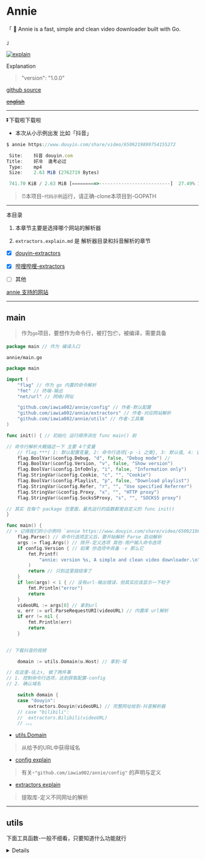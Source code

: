 # Annie

「 👾 Annie is a fast, simple and clean video downloader built with Go.

 」

[![explain](http://llever.com/explain.svg)](https://github.com/chinanf-boy/Source-Explain)
    
Explanation

> "version": "1.0.0"

[github source](https://github.com/iawia002/annie)

~~[english](./README.en.md)~~

---

⏬下载啦下载啦

- 本次从小示例出发 比如「抖音」

``` js
$ annie https://www.douyin.com/share/video/6509219899754155272

 Site:    抖音 douyin.com
Title:    好冷  逢考必过
 Type:    mp4
 Size:    2.63 MiB (2762719 Bytes)

 741.70 KiB / 2.63 MiB [=========>--------------------------]  27.49% 1.98 MiB/s
```

> ⏰本项目-`代码示例`运行，请正确-clone本项目到-GOPATH

---

本目录

1. 本章节主要是选择哪个网站的解析器

2. `extractors.explain.md` 是 解析器目录和抖音解析的章节

- [x] [douyin-extractors](#1-extractors-douyin)

- [x] [哔哩哔哩-extractors](./bilibili.extractors.md)

- [ ] 其他

[annie 支持的网站](https://github.com/iawia002/annie#supported-sites)


---

## main

> 作为`go`项目，要想作为命令行，被打包📦，被编译，需要具备

``` go
package main // 作为 编译入口
```

`annie/main.go`

``` go
package main

import (
	"flag" // 作为 go 内置的命令解析
	"fmt" // 终端-输出
	"net/url" // 网络/网址

	"github.com/iawia002/annie/config" // 作者-默认配置
	"github.com/iawia002/annie/extractors" // 作者-对应网站解析
	"github.com/iawia002/annie/utils" // 作者-工具集
)

func init() { // 初始化 运行顺序派在 func main() 前

// 命令行解析大概描述一下 主要 4个变量
    // flag.***( 1: 默认配置变量, 2: 命令行选项{-p -i 之类}, 3: 默认值, 4: 说明描述 )
	flag.BoolVar(&config.Debug, "d", false, "Debug mode") // 
	flag.BoolVar(&config.Version, "v", false, "Show version")
	flag.BoolVar(&config.InfoOnly, "i", false, "Information only")
	flag.StringVar(&config.Cookie, "c", "", "Cookie")
	flag.BoolVar(&config.Playlist, "p", false, "Download playlist")
	flag.StringVar(&config.Refer, "r", "", "Use specified Referrer")
	flag.StringVar(&config.Proxy, "x", "", "HTTP proxy")
    flag.StringVar(&config.Socks5Proxy, "s", "", "SOCKS5 proxy")

// 其实 在每个 package 包里面，最先运行的函数都是自定义的 func init()
}

func main() {
// > 记得我们的小示例吗 `annie https://www.douyin.com/share/video/6509219899754155272` 
	flag.Parse() // 命令行选项定义后，要开始解析 Parse 启动解析
	args := flag.Args() // 除开-定义选项 其他-用户输入命令选项
	if config.Version { // 如果 你选项中具备 -v 那么它
		fmt.Printf(
			"annie: version %s, A simple and clean video downloader.\n", config.VERSION,
		)
		return // 只到这里就结束了
	}
	if len(args) < 1 { // 没有url-输出错误，但其实应该显示一下粒子
		fmt.Println("error")
		return
	}
	videoURL := args[0] // 拿到url
	u, err := url.ParseRequestURI(videoURL) // 内置库 url解析
	if err != nil {
		fmt.Println(err)
		return
    }
    

// 下载抖音的视频

    domain := utils.Domain(u.Host) // 拿到-域

// 在这里-往上⬆️, 做了两件事
// 1. 控制命令行选项，达到获取配置-config
// 2. 确认域名

	switch domain {
	case "douyin":
		extractors.Douyin(videoURL) // 完整网址给到-抖音解析器
	// case "bilibili":
	// 	extractors.Bilibili(videoURL)
    // 。。。

```

- [utils.Domain](#domain)

> 从给予的URL中获得域名

- [config explain ](./config.explain.md)

> 有关-`"github.com/iawia002/annie/config"` 的声明与定义

- [extractors explain ](./extractors.explain.md)

> 提取库-定义不同网址的解析

---

## utils

下面工具函数-一般不细看，只要知道什么功能就行

<details>


``` go
package utils

import (
	"crypto/md5"
	"fmt"
	"net/url"
	"os"
	"regexp"
	"runtime"
	"strings"

	"github.com/iawia002/annie/request"
)

```

- [MatchOneOf](#matchoneof)

- [MatchAll](#matchall)

- [FileSize](#filesize)

- [Domain](#domain)

- [FileName](#filename)

- [FilePath](#filepath)

- [StringInSlice](#stringinslice)

- [GetNameAndExt](#getnameandext)

- [Md5](#md5)

- [M3u8URLs](#m3u8urls)


``` go
// MatchOneOf match one of the patterns 匹配一个就返回
func MatchOneOf(text string, patterns ...string) []string {
	var (
		re    *regexp.Regexp
		value []string
	)
	for _, pattern := range patterns {
		re = regexp.MustCompile(pattern)
		value = re.FindStringSubmatch(text)
		if len(value) > 0 {
			return value
		}
	}
	return nil
}

```

### matchall

``` go
// MatchAll return all matching results 匹配所有
func MatchAll(text, pattern string) [][]string {
	re := regexp.MustCompile(pattern) // 内置
	value := re.FindAllStringSubmatch(text, -1)
	return value
}

```

### filesize

``` go
// FileSize return the file size of the specified path file 返回指定路径文件的文件大小
func FileSize(filePath string) int64 {
	file, err := os.Stat(filePath)
	if err != nil && os.IsNotExist(err) {
		return 0
	}
	return file.Size()
}

```

### domain

``` go
// Domain get the domain of given URL 从给予的URL中获得域名
func Domain(url string) string {
	domainPattern := `([a-z0-9][-a-z0-9]{0,62})\.` +
		`(com\.cn|com\.hk|` +
		`cn|com|net|edu|gov|biz|org|info|pro|name|xxx|xyz|be|` +
		`me|top|cc|tv|tt)`
	domain := MatchOneOf(url, domainPattern)[1]
	return domain
}

```

### filename

``` go
// FileName Converts a string to a valid filename 将字符串转换为有效的文件名
func FileName(name string) string {
	// FIXME(iawia002) file name can't have /
	name = strings.Replace(name, "/", " ", -1)
	name = strings.Replace(name, "|", "-", -1)
	name = strings.Replace(name, ":", "：", -1)
	if runtime.GOOS == "windows" {
		winSymbols := []string{
			"\"", "?", "*", "\\", "<", ">",
		}
		for _, symbol := range winSymbols {
			name = strings.Replace(name, symbol, " ", -1)
		}
	}
	return name
}

```

### filepath

``` go
// FilePath gen valid filename 生成有效的文件名
func FilePath(name, ext string, escape bool) string {
	fileName := fmt.Sprintf("%s.%s", name, ext)
	if escape {
		fileName = FileName(fileName)
	}
	return fileName
}

```

### stringinslice

``` go
// StringInSlice if a string is in the list 如果一个字符串在列表中
func StringInSlice(str string, list []string) bool {
	for _, a := range list {
		if a == str {
			return true
		}
	}
	return false
}

```

### getnameandext

``` go
// GetNameAndExt return the name and ext of the URL 返回URL的名称和分机号
// https://img9.bcyimg.com/drawer/15294/post/1799t/1f5a87801a0711e898b12b640777720f.jpg ->
// 1f5a87801a0711e898b12b640777720f, jpg
func GetNameAndExt(uri string) (string, string) {
	u, _ := url.ParseRequestURI(uri)
	s := strings.Split(u.Path, "/")
	filename := strings.Split(s[len(s)-1], ".")
	if len(filename) > 1 {
		return filename[0], filename[1]
	}
	// Image url like this
	// https://img9.bcyimg.com/drawer/15294/post/1799t/1f5a87801a0711e898b12b640777720f.jpg/w650
	// has no suffix
	contentType := request.ContentType(uri, uri)
	return filename[0], strings.Split(contentType, "/")[1]
}

```

### md5

``` go
// Md5 md5 hash 哈希
func Md5(text string) string {
	sign := md5.New()
	sign.Write([]byte(text))
	return fmt.Sprintf("%x", sign.Sum(nil))
}

```

### m3u8urls

``` go
// M3u8URLs get all urls from m3u8 url 从m3u8网址获取所有网址
func M3u8URLs(uri string) []string {
	html := request.Get(uri)
	lines := strings.Split(html, "\n")
	var urls []string
	for _, line := range lines {
		line = strings.TrimSpace(line)
		if line != "" && !strings.HasPrefix(line, "#") {
			if strings.HasPrefix(line, "http") {
				urls = append(urls, line)
			} else {
				base, _ := url.Parse(uri)
				u, _ := url.Parse(line)
				urls = append(urls, fmt.Sprintf("%s", base.ResolveReference(u)))
			}
		}
	}
	return urls
}
```
</details>